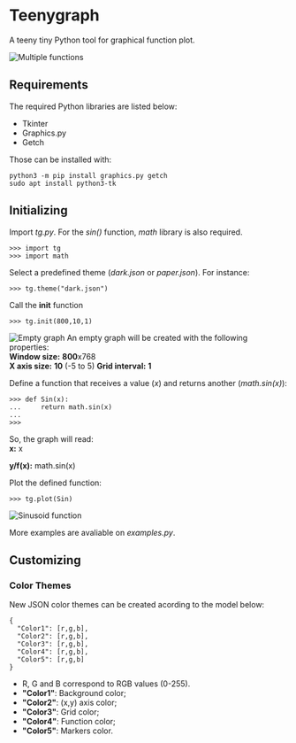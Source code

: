 # Teenygraph
A teeny tiny Python tool for graphical function plot.

![Multiple functions](multiple2.png)

## Requirements
The required Python libraries are listed below:
- Tkinter
- Graphics.py
- Getch

Those can be installed with:
```
python3 -m pip install graphics.py getch
sudo apt install python3-tk
```

## Initializing
Import _tg.py_. For the _sin()_ function, _math_ library is also required.

```
>>> import tg
>>> import math
```

Select a predefined theme (_dark.json_ or _paper.json_). For instance:

```
>>> tg.theme("dark.json")
```

Call the **init** function
```
>>> tg.init(800,10,1)
```
![Empty graph](empty_graph.png)
An empty graph will be created with the following properties:  
**Window size:** 	**800**x768  
**X axis size:** 	**10** (-5 to 5)
**Grid interval:** 	**1** 

Define a function that receives a value (_x_) and returns another (_math.sin(x)_):  
```
>>> def Sin(x):
...     return math.sin(x)
...
>>>
```
So, the graph will read:  
**x:** x

**y/f(x):** math.sin(x)  

Plot the defined function:
```
>>> tg.plot(Sin)
```
![Sinusoid function](sin.png)

More examples are avaliable on _examples.py_.

## Customizing

### Color Themes
New JSON color themes can be created acording to the model below:
```
{
  "Color1": [r,g,b],
  "Color2": [r,g,b],
  "Color3": [r,g,b],
  "Color4": [r,g,b],
  "Color5": [r,g,b]
}
```
- R, G and B correspond to RGB values (0-255).
- **"Color1"**: Background color;
- **"Color2"**: (x,y) axis color;
- **"Color3"**: Grid color;
- **"Color4"**: Function color;
- **"Color5"**: Markers color.
